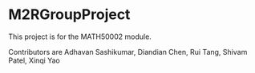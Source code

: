 # M2RGroupProject

This project is for the MATH50002 module.

Contributors are Adhavan Sashikumar, Diandian Chen, Rui Tang, Shivam Patel, Xinqi Yao
